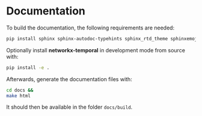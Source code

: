 # Documentation

To build the documentation, the following requirements are needed:

```bash
pip install sphinx sphinx-autodoc-typehints sphinx_rtd_theme sphinxemoji
```

Optionally install **networkx-temporal** in development mode from source with:

```bash
pip install -e .
```

Afterwards, generate the documentation files with:

```bash
cd docs &&
make html
```

It should then be available in the folder `docs/build`.

